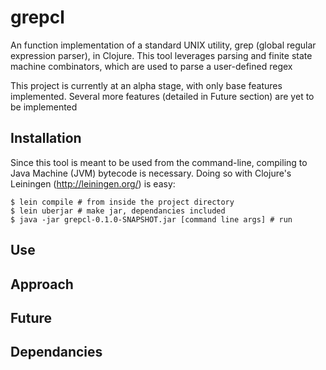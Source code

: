 # grepcl

An function implementation of a standard UNIX utility, grep (global regular expression parser), in Clojure. This tool leverages parsing and finite state machine combinators, which are used to parse a user-defined regex

This project is currently at an alpha stage, with only base features implemented. Several more features (detailed in Future section) are yet to be implemented

## Installation

Since this tool is meant to be used from the command-line, compiling to Java Machine (JVM) bytecode is necessary. Doing so with Clojure's Leiningen (http://leiningen.org/) is easy:

```
$ lein compile # from inside the project directory
$ lein uberjar # make jar, dependancies included
$ java -jar grepcl-0.1.0-SNAPSHOT.jar [command line args] # run
```

## Use

## Approach

## Future

## Dependancies


